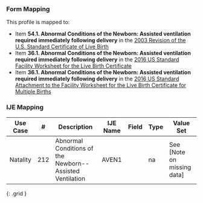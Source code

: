### Form Mapping
This profile is mapped to:
 * Item **54.1. Abnormal Conditions of the Newborn: Assisted ventilation required immediately following delivery** in the [2003 Revision of the U.S. Standard Certificate of Live Birth](https://www.cdc.gov/nchs/data/dvs/birth11-03final-ACC.pdf)
 * Item **36.1. Abnormal Conditions of the Newborn: Assisted ventilation required immediately following delivery** in the [2016 US Standard Facility Worksheet for the Live Birth Certificate](https://www.cdc.gov/nchs/data/dvs/facility-worksheet-2016-508.pdf)
 * Item **36.1. Abnormal Conditions of the Newborn: Assisted ventilation required immediately following delivery** in the [2016 US Standard Attachment to the Facility Worksheet for the Live Birth Certificate for Multiple Births](https://www.cdc.gov/nchs/data/dvs/multiple-births-worksheet-2016.pdf)

### IJE Mapping

| **Use Case** |  **#**   |  **Description**  | **IJE Name**  |  **Field**  |  **Type**  | **Value Set**  |
| :---------: | --------------- | ------------ | ------------- | ---------- | ---------- | -------------- |
| Natality | 212 | Abnormal Conditions of the Newborn--Assisted Ventilation | AVEN1 |  |na |See [Note on missing data] |
{: .grid }
